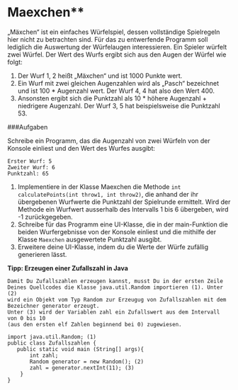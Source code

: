 # Maexchen**

„Mäxchen“ ist ein einfaches Würfelspiel, dessen vollständige Spielregeln hier nicht zu betrachten sind. Für das zu entwerfende Programm soll lediglich die Auswertung der Würfelaugen interessieren. Ein Spieler würfelt zwei Würfel. Der Wert des Wurfs ergibt sich aus den Augen der Würfel wie folgt:

1.	Der Wurf 1, 2 heißt „Mäxchen“ und ist 1000 Punkte wert.
2.	Ein Wurf mit zwei gleichen Augenzahlen wird als „Pasch“ bezeichnet und ist 100 * Augenzahl wert. Der Wurf 4, 4 hat also den Wert 400.
3.	Ansonsten ergibt sich die Punktzahl als 10 * höhere Augenzahl + niedrigere Augenzahl. Der Wurf 3, 5 hat beispielsweise die Punktzahl 53.

###Aufgaben

Schreibe ein Programm, das die Augenzahl von zwei Würfeln von der Konsole einliest und den Wert des Wurfes ausgibt:
```
Erster Wurf: 5
Zweiter Wurf: 6
Punktzahl: 65
```

1.	Implementiere in der Klasse Maexchen die Methode `int calculatePoints(int throw1, int throw2)`, die anhand der ihr übergebenen Wurfwerte die Punktzahl der Spielrunde ermittelt. Wird der Methode ein Wurfwert ausserhalb des Intervalls 1 bis 6 übergeben, wird -1 zurückgegeben. 
2.	Schreibe für das Programm eine UI-Klasse, die in der main-Funktion die beiden Wurfergebnisse von der Konsole einliest und die mithilfe der Klasse `Maexchen` ausgewertete Punktzahl ausgibt.
3.	Erweitere deine UI-Klasse, indem du die Werte der Würfe zufällig generieren lässt.

**Tipp: Erzeugen einer Zufallszahl in Java**
```
Damit Du Zufallszahlen erzeugen kannst, musst Du in der ersten Zeile 
Deines Quellcodes die Klasse java.util.Random importieren (1). Unter (2)
wird ein Objekt vom Typ Random zur Erzeugug von Zufallszahlen mit dem 
Bezeichner generator erzeugt. 
Unter (3) wird der Variablen zahl ein Zufallswert aus dem Intervall von 0 bis 10 
(aus den ersten elf Zahlen beginnend bei 0) zugewiesen.

import java.util.Random; (1)
public class Zufallszahlen {
   public static void main (String[] args){
	   int zahl;
	   Random generator = new Random(); (2)
	   zahl = generator.nextInt(11); (3)
    }
}
```
